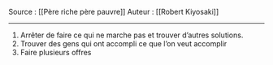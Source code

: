 Source : [[Père riche père pauvre]]
Auteur : [[Robert Kiyosaki]]
***

1. Arrêter de faire ce qui ne marche pas et trouver d’autres solutions. 
2. Trouver des gens qui ont accompli ce que l’on veut accomplir
3. Faire plusieurs offres 